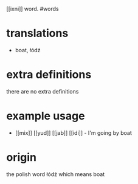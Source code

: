 [[ixni]] word.
#words
# translations
- boat, łódź
# extra definitions
there are no extra definitions
# example usage
- [[mix]] [[yud]] [[jab]] [[idi]] - I'm going by boat
# origin
the polish word łódź which means boat
